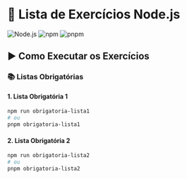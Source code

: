 # 📘 Lista de Exercícios Node.js

![Node.js](https://img.shields.io/badge/Node.js-18+-green)
![npm](https://img.shields.io/badge/npm-9+-orange)
![pnpm](https://img.shields.io/badge/pnpm-7+-blue)

## ▶️ Como Executar os Exercícios

### 📚 Listas Obrigatórias

#### 1. Lista Obrigatória 1
```bash
npm run obrigatoria-lista1
# ou
pnpm obrigatoria-lista1
```
#### 2. Lista Obrigatória 2
```bash
npm run obrigatoria-lista2
# ou
pnpm obrigatoria-lista2